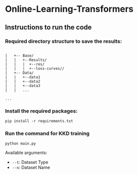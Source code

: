 # Online-Learning-Transformers

## Instructions to run the code

### Required directory structure to save the results:

```

|   +-- Base/
|   |   +--Results/
|   |   |  +--res/
|   |   |  +--loss-curves//
|   +-- Data/
|   |   +--data1
|   |   +--data2
|   |   +--data3
|   |   ...

...
```
### Install the required packages:

```
pip install -r requirements.txt

```

### Run the command for KKD training

```
python main.py
```

Available arguments:
- `--t`: Dataset Type
- `--n`: Dataset Name
